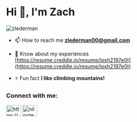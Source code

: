 <h1 align="left">Hi 👋, I'm Zach</h1>
<p align="left"> <img src="https://komarev.com/ghpvc/?username=zlederman&label=Profile%20views&color=0e75b6&style=flat" alt="zlederman" /> </p>

- 📫 How to reach me **zlederman00@gmail.com**

- 📄 Know about my experiences [https://resume.creddle.io/resume/ipxh2197e0t](https://resume.creddle.io/resume/ipxh2197e0t)

- ⚡ Fun fact **I like climbing mountains!**

<h3 align="left">Connect with me:</h3>
<p align="left">
<a href="https://linkedin.com/in/https://www.linkedin.com/in/zachary-lederman/" target="blank"><img align="center" src="https://cdn.jsdelivr.net/npm/simple-icons@3.0.1/icons/linkedin.svg" alt="https://www.linkedin.com/in/zachary-lederman/" height="30" width="40" /></a>
<a href="https://www.leetcode.com/nilpotent" target="blank"><img align="center" src="https://cdn.jsdelivr.net/npm/simple-icons@3.0.1/icons/leetcode.svg" alt="nilpotent" height="30" width="40" /></a>
</p>



